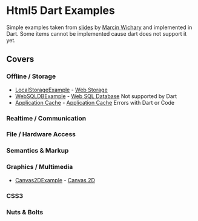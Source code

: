Html5 Dart Examples
===================

Simple examples taken from [slides](http://slides.html5rocks.com/) by [Marcin Wichary](http://slides.html5rocks.com/disclaimer.html) and implemented in Dart. 
Some items cannot be implemented cause dart does not support it yet. 

Covers
------

### Offline / Storage
* [LocalStorageExample](https://github.com/financeCoding/Html5DartExamples/tree/master/LocalStorageExample) - [Web Storage](http://slides.html5rocks.com/#web-storage)  
* [WebSQLDBExample](https://github.com/financeCoding/Html5DartExamples/tree/master/WebSQLDBExample) - [Web SQL Database](http://slides.html5rocks.com/#web-sql-db) Not supported by Dart
* [Application Cache](https://github.com/financeCoding/Html5DartExamples/tree/master/ApplicationCacheExample) - [Application Cache](http://slides.html5rocks.com/#app-cache) Errors with Dart or Code

### Realtime / Communication

### File / Hardware Access

### Semantics & Markup

### Graphics / Multimedia
* [Canvas2DExample](https://github.com/financeCoding/Html5DartExamples/tree/master/Canvas2DExample) - [Canvas 2D](http://slides.html5rocks.com/#canvas-2d)

### CSS3

### Nuts & Bolts

